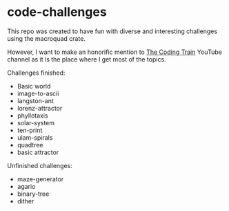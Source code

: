 # code-challenges

This repo was created to have fun with diverse and interesting challenges using
the macroquad crate.

However, I want to make an honorific mention to
[The Coding Train](https://www.youtube.com/@TheCodingTrain) YouTube channel as
it is the place where I get most of the topics.

Challenges finished:

- Basic world
- image-to-ascii
- langston-ant
- lorenz-attractor
- phyllotaxis
- solar-system
- ten-print
- ulam-spirals
- quadtree
- basic attractor

Unfinished challenges:

- maze-generator
- agario
- binary-tree
- dither
